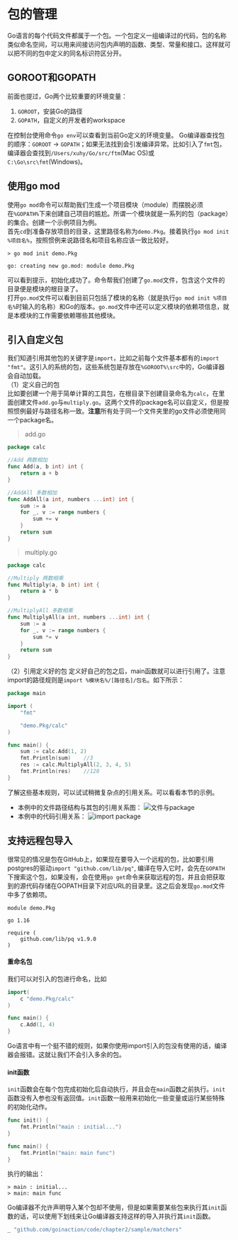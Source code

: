 # 包的管理
Go语言的每个代码文件都属于一个包。一个包定义一组编译过的代码，包的名称类似命名空间，可以用来间接访问包内声明的函数、类型、常量和接口。这样就可以把不同的包中定义的同名标识符区分开。

## GOROOT和GOPATH
前面也提过，Go两个比较重要的环境变量：
1. `GOROOT`，安装Go的路径
2. `GOPATH`，自定义的开发者的workspace   

在控制台使用命令`go env`可以查看到当前Go定义的环境变量。
Go编译器查找包的顺序：`GOROOT` → `GOPATH`；如果无法找到会引发编译异常。比如引入了`fmt`包，编译器会查找到`/Users/xuhy/Go/src/ftm`(Mac OS)或`C:\Go\src\fmt`(Windows)。

## 使用go mod
使用`go mod`命令可以帮助我们生成一个项目模块（module）而摆脱必须在`%GOPATH%`下来创建自己项目的尴尬。所谓一个模块就是一系列的包（package）的集合。创建一个示例项目为例。   
首先`cd`到准备存放项目的目录，这里路径名称为`demo.Pkg`。接着执行`go mod init %项目名%`，按照惯例来说路径名和项目名称应该一致比较好。
```
> go mod init demo.Pkg

go: creating new go.mod: module demo.Pkg
```
可以看到提示，初始化成功了。命令帮我们创建了`go.mod`文件，包含这个文件的目录便是模块的根目录了。   
打开`go.mod`文件可以看到目前只包括了模块的名称（就是执行`go mod init %项目名%`时输入的名称）和Go的版本。`go.mod`文件中还可以定义模块的依赖项信息，就是本模块的工作需要依赖哪些其他模块。

## 引入自定义包
我们知道引用其他包的关键字是`import`，比如之前每个文件基本都有的`import "fmt"`。这引入的系统的包，这些系统包是存放在`%GOROOT%\src`中的，Go编译器会自动加载。   
（1）定义自己的包   
比如要创建一个用于简单计算的工具包，在根目录下创建目录命名为`calc`，在里面创建文件`add.go`与`multiply.go`。这两个文件的package名可以自定义，但是按照惯例最好与路径名称一致。**注意**所有处于同一个文件夹里的go文件必须使用同一个package名。
> add.go
```go
package calc

//Add 两数相加
func Add(a, b int) int {
	return a + b
}

//AddAll 多数相加
func AddAll(a int, numbers ...int) int {
	sum := a
	for _, v := range numbers {
		sum += v
	}
	return sum
}
```
> multiply.go
```go
package calc

//Multiply 两数相乘
func Multiply(a, b int) int {
	return a * b
}

//MultiplyAll 多数相乘
func MultiplyAll(a int, numbers ...int) int {
	sum := a
	for _, v := range numbers {
		sum *= v
	}
	return sum
}
```
（2）引用定义好的包
定义好自己的包之后，main函数就可以进行引用了。注意import的路径规则是`import %模块名%/[路径名]/包名`。如下所示：
```go
package main

import (
	"fmt"

	"demo.Pkg/calc"
)

func main() {
	sum := calc.Add(1, 2)
	fmt.Println(sum)    //3
	res := calc.MultiplyAll(2, 3, 4, 5)
	fmt.Println(res)    //120
}
```
了解这些基本规则，可以试试稍微复杂点的引用关系。可以看看本节的示例。
* 本例中的文件路径结构与其包的引用关系图：
![文件与package](https://github.com/Xuhy0826/Golang-Study/blob/master/resource/packageAtch.jpg)
* 本例中的代码引用关系：
![import package](https://github.com/Xuhy0826/Golang-Study/blob/master/resource/importMyPackage.jpg)   

## 支持远程包导入
很常见的情况是包在GitHub上，如果现在要导入一个远程的包，比如要引用postgres的驱动`import "github.com/lib/pq"`, 编译在导入它时，会先在`GOPATH`下搜索这个包，如果没有，会在使用`go get`命令来获取远程的包，并且会把获取到的源代码存储在GOPATH目录下对应URL的目录里。这之后会发现`go.mod`文件中多了依赖项。
```
module demo.Pkg

go 1.16

require (
	github.com/lib/pq v1.9.0
)
```

#### 重命名包
我们可以对引入的包进行命名，比如
```go
import(
	c "demo.Pkg/calc"
)

func main() {
	c.Add(1, 4)
}
```
Go语言中有一个挺不错的规则，如果你使用import引入的包没有使用的话，编译器会报错。这就让我们不会引入多余的包。

#### init函数
`init`函数会在每个包完成初始化后自动执行，并且会在`main`函数之前执行。`init`函数没有入参也没有返回值。`init`函数一般用来初始化一些变量或运行某些特殊的初始化动作。
```go
func init() {
	fmt.Println("main : initial...")
}

func main() {
	fmt.Println("main: main func") 
}
```
执行的输出：
```
> main : initial...
> main: main func
```
Go编译器不允许声明导入某个包却不使用，但是如果需要某些包来执行其`init`函数的话，可以使用下划线来让Go编译器支持这样的导入并执行其`init`函数。
```go
_ "github.com/goinaction/code/chapter2/sample/matchers"
```
